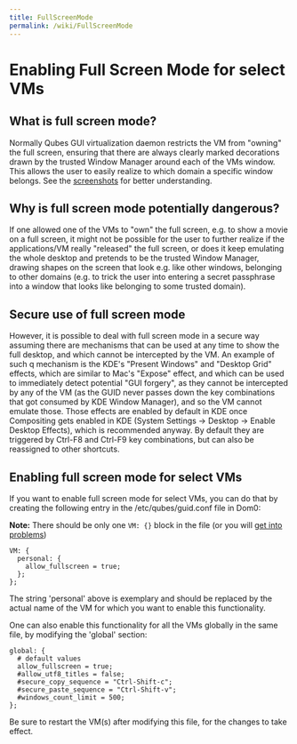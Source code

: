 ```yaml
---
title: FullScreenMode
permalink: /wiki/FullScreenMode
---
```


Enabling Full Screen Mode for select VMs
========================================

What is full screen mode?
-------------------------

Normally Qubes GUI virtualization daemon restricts the VM from "owning" the full screen, ensuring that there are always clearly marked decorations drawn by the trusted Window Manager around each of the VMs window. This allows the user to easily realize to which domain a specific window belongs. See the [screenshots](/wiki/QubesScreenshots) for better understanding.

Why is full screen mode potentially dangerous?
----------------------------------------------

If one allowed one of the VMs to "own" the full screen, e.g. to show a movie on a full screen, it might not be possible for the user to further realize if the applications/VM really "released" the full screen, or does it keep emulating the whole desktop and pretends to be the trusted Window Manager, drawing shapes on the screen that look e.g. like other windows, belonging to other domains (e.g. to trick the user into entering a secret passphrase into a window that looks like belonging to some trusted domain).

Secure use of full screen mode
------------------------------

However, it is possible to deal with full screen mode in a secure way assuming there are mechanisms that can be used at any time to show the full desktop, and which cannot be intercepted by the VM. An example of such q mechanism is the KDE's "Present Windows" and "Desktop Grid" effects, which are similar to Mac's "Expose" effect, and which can be used to immediately detect potential "GUI forgery", as they cannot be intercepted by any of the VM (as the GUID never passes down the key combinations that got consumed by KDE Window Manager), and so the VM cannot emulate those. Those effects are enabled by default in KDE once Compositing gets enabled in KDE (System Settings -\> Desktop -\> Enable Desktop Effects), which is recommended anyway. By default they are triggered by Ctrl-F8 and Ctrl-F9 key combinations, but can also be reassigned to other shortcuts.

Enabling full screen mode for select VMs
----------------------------------------

If you want to enable full screen mode for select VMs, you can do that by creating the following entry in the /etc/qubes/guid.conf file in Dom0:

**Note:** There should be only one `VM: {}` block in the file (or you will [​get into problems](https://groups.google.com/d/msg/qubes-users/-Yf9yNvTsVI/xXsEm8y2lrYJ))

``` {.wiki}
VM: {
  personal: {
    allow_fullscreen = true;
  };
};
```

The string 'personal' above is exemplary and should be replaced by the actual name of the VM for which you want to enable this functionality.

One can also enable this functionality for all the VMs globally in the same file, by modifying the 'global' section:

``` {.wiki}
global: {
  # default values
  allow_fullscreen = true;
  #allow_utf8_titles = false;
  #secure_copy_sequence = "Ctrl-Shift-c";
  #secure_paste_sequence = "Ctrl-Shift-v";
  #windows_count_limit = 500;
};
```

Be sure to restart the VM(s) after modifying this file, for the changes to take effect.
